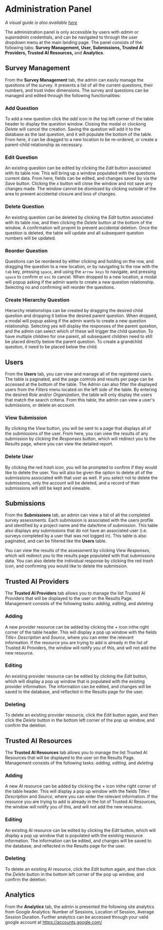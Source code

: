 # Administration Panel
_A visual guide is also available [here](docs/Responsible%20AI%20Assistant%20Administrator%20User%20Manual.pdf)_

The administration panel is only accessible by users with _admin_ or _superadmin_ credentials, and can be navigated to through the user dropdown menu at the main landing page. The panel consists of the following tabs: **Survey Management, User, Submissions, Trusted AI Providers, Trusted AI Resources,** and **Analytics**.

## Survey Management
From the **Survey Management** tab, the admin can easily manage the questions of the survey. It presents a list of all the current questions, their numbers, and trust index dimensions. The survey and questions can be managed and edited through the following functionalities:

### Add Question
To add a new question click the *add* icon in the top left corner of the table header to display the question window. Closing the modal or clockong *Delete* will cancel the creation. Saving the question will add it to the database as the last question, and it will populate the bottom of the table. From here, it can be dragged to a new location to be re-ordered, or create a parent-child relationship as necessary. 

### Edit Question
An existing question can be edited by clicking the *Edit* button associated with its table row. This will bring up a window populated with the questions current data. From here, fields can be edited, and changes saved by via the *Save* button. Clicking the *x* button will close the window and not save any changes made. The window cannot be dismissed by clicking outside of the area to prevent accidental closure and loss of changes.

### Delete Question
An existing question can be deleted by clicking the *Edit* button associated with its table row, and then clicking the *Delete* button at the bottom of the window. A confirmation will propmt to prevent accidental deletion. Once the question is deleted, the table will update and all subsequent question numbers will be updated.

### Reorder Question
Questions can be reordered by either clicking and holding on the row, and dragging the question to a new location, or by navigating to the row with the ```tab``` key, pressing ```space```, and using the ```arrow keys``` to navigate, and pressing ```space``` to confirm or ```esc``` to cancel. When dropped to a new location, a modal will popup asking if the admin wants to create a new question relationship. Selecting no and confirming will reorder the questions.

### Create Hierarchy Question
Hierarchy relationships can be created by dragging the desired child question and dropping it below the desired parent question. When dropped, a modal will popup asking if the admin wants to create a new question relationship. Selecting yes will display the responses of the parent question, and the admin can select which of these will trigger the child question. To have multiple children for one parent, all subsequent children need to still be placed directly below the parent question. To create a grandchild question, it need to be placed below the child.

## Users
From the **Users** tab, you can view and manage all of the registered users. The table is paginated, and the page controls and results per page can be accessed at the bottom of the table. The Admin can also filter the displayed users from the _Filters_ menu located on the left side of the table. By entering the desired _Role_ and/or _Organization_, the table will only display the users that match the search criteria. From this table, the admin can view a user's submissions, or delete an account. 

### View Submission
By clicking the _View_ button, you will be sent to a page that displays all of the submissions of the user. From here, you can view the results of any submission by clicking the _Responses_ button, which will redirect you to the Results page, where you can view the detailed report. 

### Delete User
By clicking the red _trash icon_, you will be prompted to confirm if they would like to delete the user. You will also be given the option to delete all of the submissions associated with that user as well. If you select not to delete the submissions, only the account will be deleted, and a record of their submissions will still be kept and viewable. 

## Submissions
From the **Submissions** tab, an admin can view a list of all the completed survey assessments. Each submission is associated with the users profile and identified by a project name and the date/time of submission. This table also displays any submissions that do not have an associated user (i.e. surveys completed by a user that was not logged in). This table is also paginated, and can be filtered like the **Users** table.

You can view the results of the assessment by clicking *View Responses*, which will redirect you to the results page populated with that submissions data. You can also delete the individual response by clicking the red _trash icon_, and confirming you would like to delete the submission.

## Trusted AI Providers
The **Trusted AI Providers** tab allows you to manage the list Trusted AI Providers that will be displayed to the user on the Results Page. Management consists of the following tasks: _adding, editing,_ and _deleting_

### Adding
A new provider resource can be added by clicking the _+_ icon inthe right corner of the table header. This will display a pop up window with the fields _Title_< _Description_ and _Source_, where you can enter the relevant information. If the resource you are trying to add is already in the list of Trusted AI Providers, the window will notify you of this, and will not add the new resource.

### Editing
An existing provider resource can be edited by clicking the _Edit_ button, which will display a pop up window that is populated with the existing provider information. The information can be edited, and changes will be saved to the database, and reflected in the Results page for the user.

### Deleting
To delete an existing provider resource, click the _Edit_ button again, and then click the _Delete_ button in the bottom left corner of the pop up window, and confirm the deletion. 

## Trusted AI Resources
The **Trusted AI Resources** tab allows you to manage the list Trusted AI Resources that will be displayed to the user on the Results Page. Management consists of the following tasks: _adding, editing,_ and _deleting_

### Adding
A new AI resource can be added by clicking the _+_ icon inthe right corner of the table header. This will display a pop up window with the fields _Title_< _Description_ and _Source_, where you can enter the relevant information. If the resource you are trying to add is already in the list of Trusted AI Resources, the window will notify you of this, and will not add the new resource.

### Editing
An existing AI resource can be edited by clicking the _Edit_ button, which will display a pop up window that is populated with the existing resource information. The information can be edited, and changes will be saved to the database, and reflected in the Results page for the user.

### Deleting
To delete an existing AI resource, click the _Edit_ button again, and then click the _Delete_ button in the bottom left corner of the pop up window, and confirm the deletion.

## Analytics
From the **Analytics** tab, the admin is presented the following site analytics from Google Analytics: Number of Sessions, Location of Session, Average Session Duration. Further analytics can be accessed through your valid google account at https://accounts.google.com/
